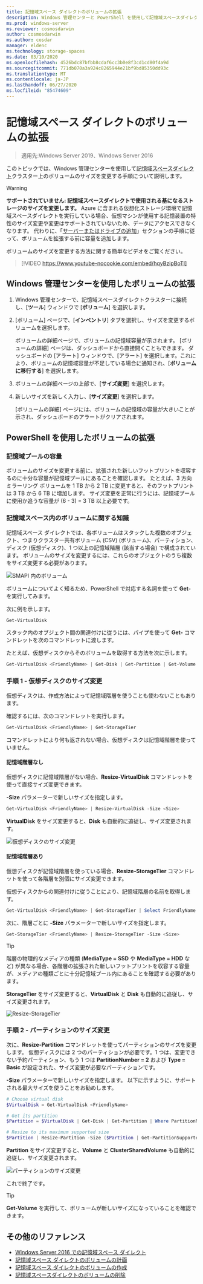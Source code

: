 ```yaml
---
title: 記憶域スペース ダイレクトのボリュームの拡張
description: Windows 管理センターと PowerShell を使用して記憶域スペースダイレクトのボリュームのサイズを変更する方法。
ms.prod: windows-server
ms.reviewer: cosmosdarwin
author: cosmosdarwin
ms.author: cosdar
manager: eldenc
ms.technology: storage-spaces
ms.date: 03/10/2020
ms.openlocfilehash: 4526bdc87bfbb8cdaf6cc3b0e8f3cd1cd80f4a9d
ms.sourcegitcommit: 771db070a3a924c8265944e21bf9bd85350dd93c
ms.translationtype: MT
ms.contentlocale: ja-JP
ms.lasthandoff: 06/27/2020
ms.locfileid: "85474609"
---
```

# <a name="extending-volumes-in-storage-spaces-direct"></a>記憶域スペース ダイレクトのボリュームの拡張
> 適用先:Windows Server 2019、Windows Server 2016

このトピックでは、Windows 管理センターを使用して[記憶域スペースダイレクト](storage-spaces-direct-overview.md)クラスター上のボリュームのサイズを変更する手順について説明します。

> [!WARNING]
> **サポートされていません: 記憶域スペースダイレクトで使用される基になるストレージのサイズを変更します。** Azure に含まれる仮想化ストレージ環境で記憶域スペースダイレクトを実行している場合、仮想マシンが使用する記憶装置の特性のサイズ変更や変更はサポートされていないため、データにアクセスできなくなります。 代わりに、「[サーバーまたはドライブの追加](add-nodes.md)」セクションの手順に従って、ボリュームを拡張する前に容量を追加します。

ボリュームのサイズを変更する方法に関する簡単なビデオをご覧ください。

> [!VIDEO https://www.youtube-nocookie.com/embed/hqyBzipBoTI]

## <a name="extending-volumes-using-windows-admin-center"></a>Windows 管理センターを使用したボリュームの拡張

1. Windows 管理センターで、記憶域スペースダイレクトクラスターに接続し、[**ツール**] ウィンドウで [**ボリューム**] を選択します。
2. [ボリューム] ページで、[**インベントリ**] タブを選択し、サイズを変更するボリュームを選択します。

    ボリュームの詳細ページで、ボリュームの記憶域容量が示されます。 [ボリュームの詳細] ページは、ダッシュボードから直接開くこともできます。 ダッシュボードの [アラート] ウィンドウで、[アラート] を選択します。これにより、ボリュームの記憶域容量が不足している場合に通知され、[**ボリュームに移行する**] を選択します。

4. ボリュームの詳細ページの上部で、[**サイズ変更**] を選択します。
5. 新しいサイズを新しく入力し、[**サイズ変更**] を選択します。

    [ボリュームの詳細] ページには、ボリュームの記憶域の容量が大きいことが示され、ダッシュボードのアラートがクリアされます。

## <a name="extending-volumes-using-powershell"></a>PowerShell を使用したボリュームの拡張

### <a name="capacity-in-the-storage-pool"></a>記憶域プールの容量

ボリュームのサイズを変更する前に、拡張された新しいフットプリントを収容するのに十分な容量が記憶域プールにあることを確認します。 たとえば、3 方向ミラーリング ボリュームを 1 TB から 2 TB に変更すると、そのフットプリントは 3 TB から 6 TB に増加します。 サイズ変更を正常に行うには、記憶域プールに使用か追うな容量が (6 - 3) = 3 TB 以上必要です。

### <a name="familiarity-with-volumes-in-storage-spaces"></a>記憶域スペース内のボリュームに関する知識

記憶域スペース ダイレクトでは、各ボリュームはスタックした複数のオブジェクト、つまりクラスター共有ボリューム (CSV) (ボリューム)、パーティション、ディスク (仮想ディスク)、1 つ以上の記憶域階層 (該当する場合) で構成されています。 ボリュームのサイズを変更するには、これらのオブジェクトのうち複数をサイズ変更する必要があります。

![SMAPI 内のボリューム](media/resize-volumes/volumes-in-smapi.png)

ボリュームについてよく知るため、PowerShell で対応する名詞を使って **Get-** を実行してみます。

次に例を示します。

```PowerShell
Get-VirtualDisk
```

スタック内のオブジェクト間の関連付けに従うには、パイプを使って **Get-** コマンドレットを次のコマンドレットに渡します。

たとえば、仮想ディスクからそのボリュームを取得する方法を次に示します。

```PowerShell
Get-VirtualDisk <FriendlyName> | Get-Disk | Get-Partition | Get-Volume
```

### <a name="step-1--resize-the-virtual-disk"></a>手順 1 - 仮想ディスクのサイズ変更

仮想ディスクは、作成方法によって記憶域階層を使うことも使わないこともあります。

確認するには、次のコマンドレットを実行します。

```PowerShell
Get-VirtualDisk <FriendlyName> | Get-StorageTier
```

コマンドレットにより何も返されない場合、仮想ディスクは記憶域階層を使っていません。

#### <a name="no-storage-tiers"></a>記憶域階層なし

仮想ディスクに記憶域階層がない場合、**Resize-VirtualDisk** コマンドレットを使って直接サイズ変更できます。

**-Size** パラメーターで新しいサイズを指定します。

```PowerShell
Get-VirtualDisk <FriendlyName> | Resize-VirtualDisk -Size <Size>
```

**VirtualDisk** をサイズ変更すると、**Disk** も自動的に追従し、サイズ変更されます。

![仮想ディスクのサイズ変更](media/resize-volumes/Resize-VirtualDisk.gif)

#### <a name="with-storage-tiers"></a>記憶域階層あり

仮想ディスクが記憶域階層を使っている場合、**Resize-StorageTier** コマンドレットを使って各階層を別個にサイズ変更できます。

仮想ディスクからの関連付けに従うことにより、記憶域階層の名前を取得します。

```PowerShell
Get-VirtualDisk <FriendlyName> | Get-StorageTier | Select FriendlyName
```

次に、階層ごとに **-Size** パラメーターで新しいサイズを指定します。

```PowerShell
Get-StorageTier <FriendlyName> | Resize-StorageTier -Size <Size>
```

> [!TIP]
> 階層の物理的なメディアの種類 (**MediaType = SSD** や **MediaType = HDD** など) が異なる場合、各階層の拡張された新しいフットプリントを収容する容量が、メディアの種類ごとに十分記憶域プール内にあることを確認する必要があります。

**StorageTier** をサイズ変更すると、**VirtualDisk** と **Disk** も自動的に追従し、サイズ変更されます。

![Resize-StorageTier](media/resize-volumes/Resize-StorageTier.gif)

### <a name="step-2--resize-the-partition"></a>手順 2 - パーティションのサイズ変更

次に、**Resize-Partition** コマンドレットを使ってパーティションのサイズを変更します。 仮想ディスクには 2 つのパーティションが必要です。1 つは、変更できない予約パーティション、もう 1 つは **PartitionNumber = 2** および **Type = Basic** が設定された、サイズ変更が必要なパーティションです。

**-Size** パラメーターで新しいサイズを指定します。 以下に示すように、サポートされる最大サイズを使うことをお勧めします。

```PowerShell
# Choose virtual disk
$VirtualDisk = Get-VirtualDisk <FriendlyName>

# Get its partition
$Partition = $VirtualDisk | Get-Disk | Get-Partition | Where PartitionNumber -Eq 2

# Resize to its maximum supported size
$Partition | Resize-Partition -Size ($Partition | Get-PartitionSupportedSize).SizeMax
```

**Partition** をサイズ変更すると、**Volume** と **ClusterSharedVolume** も自動的に追従し、サイズ変更されます。

![パーティションのサイズ変更](media/resize-volumes/Resize-Partition.gif)

これで終了です。

> [!TIP]
> **Get-Volume** を実行して、ボリュームが新しいサイズになっていることを確認できます。

## <a name="additional-references"></a>その他のリファレンス

- [Windows Server 2016 での記憶域スペース ダイレクト](storage-spaces-direct-overview.md)
- [記憶域スペース ダイレクトのボリュームの計画](plan-volumes.md)
- [記憶域スペース ダイレクトのボリュームの作成](create-volumes.md)
- [記憶域スペースダイレクトのボリュームの削除](delete-volumes.md)
